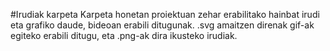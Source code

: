 #Irudiak karpeta
Karpeta honetan proiektuan zehar erabilitako hainbat irudi eta grafiko daude, bideoan erabili ditugunak. .svg amaitzen direnak gif-ak egiteko erabili ditugu, eta .png-ak dira ikusteko irudiak.
